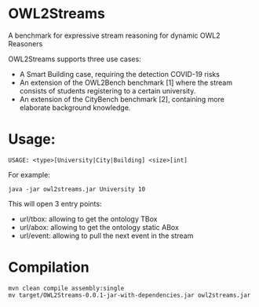 # OWL2Streams
A benchmark for expressive stream reasoning for dynamic OWL2 Reasoners

OWL2Streams supports three use cases:

- A Smart Building case, requiring the detection COVID-19 risks
- An extension of the OWL2Bench benchmark [1] where the stream consists of students registering to a certain university. 
- An extension of the CityBench benchmark [2], containing more elaborate background knowledge.

# Usage:
```
USAGE: <type>[University|City|Building] <size>[int]
```
For example:
```
java -jar owl2streams.jar University 10
```

This will open 3 entry points:

- url/tbox: allowing to get the ontology TBox
- url/abox: allowing to get the ontology static ABox
- url/event: allowing to pull the next event in the stream

# Compilation
```
mvn clean compile assembly:single
mv target/OWL2Streams-0.0.1-jar-with-dependencies.jar owl2streams.jar
```
